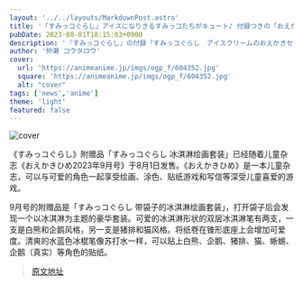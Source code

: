 ```yaml
---
layout: '../../layouts/MarkdownPost.astro'
title: '「すみっコぐらし」アイスになりきるすみっコたちがキュート♪ 付録つきの「おえかきひめ」9月号が発売中'
pubDate: 2023-08-01T18:15:03+0900
description: '『すみっコぐらし』の付録「すみっコぐらし　アイスクリームのおえかきセット」が付いてくる、子ども雑誌「おえかきひめ2023年9月号」が8月1日に発売を迎えた。'
author: '仲瀬 コウタロウ'
cover:
  url: 'https://animeanime.jp/imgs/ogp_f/604352.jpg'
  square: 'https://animeanime.jp/imgs/ogp_f/604352.jpg'
  alt: "cover"
tags: ['news','anime']
theme: 'light'
featured: false
---
```


![cover](https://animeanime.jp/imgs/ogp_f/604352.jpg)

《すみっコぐらし》附赠品「すみっコぐらし 冰淇淋绘画套装」已经随着儿童杂志《おえかきひめ2023年9月号》于8月1日发售。《おえかきひめ》是一本儿童杂志，可以与可爱的角色一起享受绘画、涂色、贴纸游戏和写信等深受儿童喜爱的游戏。

9月号的附赠品是「すみっコぐらし 带袋子的冰淇淋绘画套装」，打开袋子后会发现一个以冰淇淋为主题的豪华套装。可爱的冰淇淋形状的双层冰淇淋笔有两支，一支是白熊和企鹅风格，另一支是猪排和猫风格。将纸卷在锥形底座上会增加可爱度。清爽的水蓝色冰棍笔像苏打水一样，可以贴上白熊、企鹅、猪排、猫、蜥蜴、企鹅（真实）等角色的贴纸。

>[原文地址](https://animeanime.jp/article/2023/08/01/79008.html)  